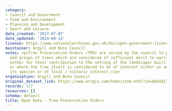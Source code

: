 ```yaml
---
category:
- Council and Government
- Food and Environment
- Planning and Development
- Sport and Leisure
date_created: '2017-07-07'
date_updated: '2024-09-13'
license: https://www.nationalarchives.gov.uk/doc/open-government-licence/version/3/
maintainer: Argyll and Bute Council
notes: <p>Tree Preservation Orders (TPO) are served by the council to protect individual
  and groups of trees which are considered of sufficient merit to warrant formal protection
  either for their contribution to the setting of the landscape/ built environment
  or where the tree itself is considered to be of interest either as an example of
  its species or of local / historic interest.</p>
organization: Argyll and Bute Council
original_dataset_link: https://www.arcgis.com/home/item.html?id=beb58178a74f45eb9eca942cf2584c48
records: 177
resources: []
schema: default
title: Open Data - Tree Preservation Orders
---
```

